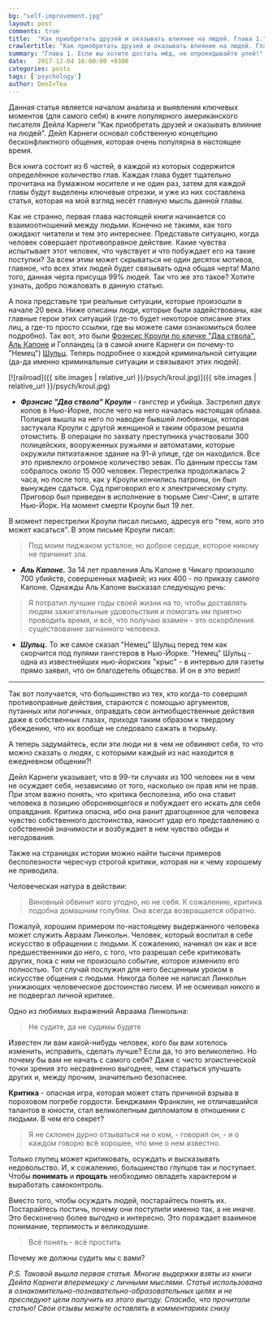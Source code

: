 ```yaml
---
bg: "self-improvement.jpg"
layout: post
comments: true
title:  "Как приобретать друзей и оказывать влияние на людей. Глава 1."
crawlertitle: "Как приобретать друзей и оказывать влияние на людей. Глава 1."
summary: "Глава 1. Если вы хотите достать мёд, не опрокидывайте улей!"
date:   2017-12-04 16:00:00 +0300
categories: posts
tags: ['psychology']
author: DenIvTea
---
```


Данная статья является началом анализа и выявления ключевых моментов (для самого себя) в книге популярного американского писателя Дейла Карнеги "Как приобретать друзей и оказывать влияние на людей". Дейл Карнеги основал собственную концепцию бесконфликтного общения, которая очень популярна в настоящее время.  

Вся книга состоит из 6 частей, в каждой из которых содержится определённое количество глав. Каждая глава будет тщательно прочитана на бумажном носителе и не один раз, затем для каждой главы будут выделены ключевые отрезки, и уже из них составлена статья, которая на мой взгляд несёт главную мысль данной главы. 

Как не странно, первая глава настоящей книги начинается со взаимоотношений между людьми. Конечно не такими, как того ожидают читатели и тем это интереснее. Представьте ситуацию, когда человек совершает противоправное действие. Какие чувства испытывает этот человек, что чувствует и что побуждает его на такие поступки? За всем этим может скрываться не один десяток мотивов, главное, что всех этих людей будет связывать одна общая черта! Мало того, данная черта присуща 99% людей. Так что же это такое? Хотите узнать, добро пожаловать в данную статью.

А пока представьте три реальные ситуации, которые произошли в начале 20 века. Ниже описаны люди, которые были задействованы, как главные герои этих ситуаций (где-то будет некоторое описание этих лиц, а где-то просто ссылки, где вы можете сами ознакомиться более подробно). Так вот, это были [Фрэнсис Кроули по кличке "Два ствола"](https://en.wikipedia.org/wiki/Francis_Crowley "Фрэнсис Кроули"), [Аль Капоне](https://ru.wikipedia.org/wiki/%D0%90%D0%BB%D1%8C_%D0%9A%D0%B0%D0%BF%D0%BE%D0%BD%D0%B5) и Голландец (а в самой книге Карнеги он почему-то "Немец") [Шульц](https://ru.wikipedia.org/wiki/%D0%93%D0%BE%D0%BB%D0%BB%D0%B0%D0%BD%D0%B4%D0%B5%D1%86_%D0%A8%D1%83%D0%BB%D1%8C%D1%86). Теперь подробнее о каждой криминальной ситуации (да-да именно криминальные ситуации и связывают этих людей). 

[![railroad]({{ site.images | relative_url }}/psych/kroul.jpg)]({{ site.images | relative_url }}/psych/kroul.jpg)
* ***Фрэнсис "Два ствола" Кроули*** - гангстер и убийца. Застрелил двух копов в Нью-Йорке, после чего на него началась настоящая облава. Полиция вышла на него по наводке бывшей любовницы, которая застукала Кроули с другой женщиной и таким образом решила отомстить. В операции по захвату преступника участвовали 300 полицейских, вооруженных ружьями и автоматами, которые окружили пятиэтажное здание на 91-й улице, где он находился. Все это привлекло огромное количество зевак. По данным прессы там собралось около 15 000 человек. Перестрелка продолжалась 2 часа, но после того, как у Кроули кончились патроны, он был вынужден сдаться. Суд приговорил его к электрическому стулу. Приговор был приведен в исполнение в тюрьме Синг-Синг, в штате Нью-Йорк. На момент смерти Кроули был 19 лет.

В момент перестрелки Кроули писал письмо, адресуя его "тем, кого это может касаться". В этом письме Кроули писал:

> Под моим пиджаком усталое, но доброе сердце, которое никому не причинит зла.

* ***Аль Капоне.*** За 14 лет правления Аль Капоне в Чикаго произошло 700 убийств, совершенных мафией; из них 400 - по приказу самого Капоне. Однажды Аль Капоне высказал следующую речь:

> Я потратил лучшие годы своей жизни на то, чтобы доставлять людям зажигательные удовольствия и помогать им приятно проводить время, и всё, что получаю взамен - это оскорбления существование загнанного человека.

* ***Шульц.*** То же самое сказал "Немец" Шульц перед тем как скорчится под пулями гангстеров в Нью-Йорке. "Немец" Шульц - одна из известнейших нью-йоркских "крыс" - в интервью для газеты прямо заявил, что он благодетель общества. И он в это верил! 

<hr>

Так вот получается, что большинство из тех, кто когда-то совершил противоправные действия, стараются с помощью аргументов, путанных или логичных, оправдать свои антиобщественные действия даже в собственных глазах, приходя таким образом к твердому убеждению, что их вообще не следовало сажать в тюрьму. 

А теперь задумайтесь, если эти люди ни в чем не обвиняют себя, то что можно сказать о людях, с которыми каждый из нас находится в ежедневном общении?!

Дейл Карнеги указывает, что в 99-ти случаях из 100 человек ни в чем не осуждает себя, независимо от того, насколько он прав или не прав. При этом важно понять, что критика бесполезна, ибо она ставит человека в позицию обороняющегося и побуждает его искать для себя оправдания. Критика опасна, ибо она ранит драгоценное для человека чувство собственного достоинства, наносит удар его представлению о собственной значимости и возбуждает в нем чувство обиды и негодования.

Также на страницах истории можно найти тысячи примеров бесполезности чересчур строгой критики, которая ни к чему хорошему не приводила. 

Человеческая натура в действии:
> Виновный обвинит кого угодно, но не себя. К сожалению, критика подобна домашним голубям. Она всегда возвращается обратно.

Пожалуй, хорошим примером по-настоящему выдержанного человека может служить Авраам Линкольн. Человек, который воспитал в себе искусство в обращении с людьми. К сожалению, начинал он как и все предшественники до него, с того, что разрешал себе критиковать других, пока с ним не произошло событие, которое изменило его полностью. Тот случай послужил для него бесценным уроком в искусстве общения с людьми. Никогда более не написал Линкольн унижающих человеческое достоинство писем. И не осмеивал никого и не подвергал личной критике. 

Одно из любимых выражений Авраама Линкольна:
> Не судите, да не судимы будете

Известен ли вам какой-нибудь человек, кого бы вам хотелось изменить, исправить, сделать лучше? Если да, то это великолепно. Но почему бы вам не начать с самого себя? Даже с чисто эгоистической точки зрения это несравненно выгоднее, чем стараться улучшать других и, между прочим, значительно безопаснее.

**Критика** - опасная игра, которая может стать причиной взрыва в пороховом погребе гордости. Бенджамин Франклин, не отличавшийся талантов в юности, стал великолепным дипломатом в отношении с людьми. В чем его секрет?
> Я не склонен дурно отзываться ни о ком, - говорил он, - и о каждом говорю всё хорошее, что мне о нем известно.

Только глупец может критиковать, осуждать и высказывать недовольство. И, к сожалению, большинство глупцов так и поступает. Чтобы **понимать** и **прощать** необходимо овладеть характером и выработать самоконтроль.

Вместо того, чтобы осуждать людей, постарайтесь понять их. Постарайтесь постичь, почему они поступили именно так, а не иначе. Это бесконечно более выгодно и интересно. Это пораждает взаимное понимание, терпимость и великодушие.
> Всё понять - всё простить

Почему же должны судить мы с вами?

*P.S. Таковой вышла первая статья. Многие выдержки взяты из книги Дейла Карнеги вперемешку с личными мыслями. Статья использована в ознакомительно-познавательно-образовательных целях и не преследуют цели получить из этого выгоду. Спасибо, что прочитали статью! Свои отзывы можете оставлять в комментариях снизу*
